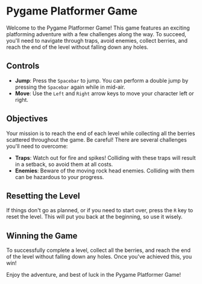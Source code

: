 # Pygame Platformer Game

Welcome to the Pygame Platformer Game! This game features an exciting platforming adventure with a few challenges along the way. To succeed, you'll need to navigate through traps, avoid enemies, collect berries, and reach the end of the level without falling down any holes.

## Controls

- **Jump**: Press the `Spacebar` to jump. You can perform a double jump by pressing the `Spacebar` again while in mid-air.
- **Move**: Use the `Left` and `Right` arrow keys to move your character left or right.

## Objectives

Your mission is to reach the end of each level while collecting all the berries scattered throughout the game. Be careful! There are several challenges you'll need to overcome:

- **Traps**: Watch out for fire and spikes! Colliding with these traps will result in a setback, so avoid them at all costs.
- **Enemies**: Beware of the moving rock head enemies. Colliding with them can be hazardous to your progress.

## Resetting the Level

If things don't go as planned, or if you need to start over, press the `R` key to reset the level. This will put you back at the beginning, so use it wisely.

## Winning the Game

To successfully complete a level, collect all the berries, and reach the end of the level without falling down any holes. Once you've achieved this, you win!

Enjoy the adventure, and best of luck in the Pygame Platformer Game!
